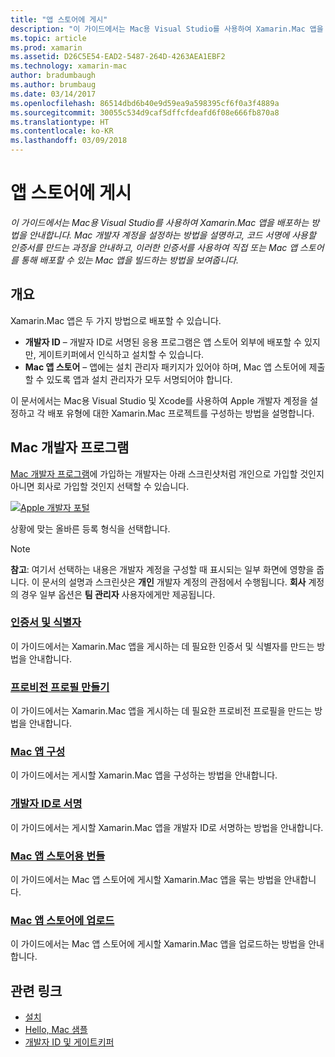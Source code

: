 ```yaml
---
title: "앱 스토어에 게시"
description: "이 가이드에서는 Mac용 Visual Studio를 사용하여 Xamarin.Mac 앱을 배포하는 방법을 안내합니다. Mac 개발자 계정을 설정하는 방법을 설명하고, 코드 서명에 사용할 인증서를 만드는 프로세스를 안내하고, 이러한 인증서를 사용하여 직접 또는 Mac 앱 스토어를 통해 배포할 수 있는 Mac 앱을 빌드하는 방법을 보여줍니다."
ms.topic: article
ms.prod: xamarin
ms.assetid: D26C5E54-EAD2-5487-264D-4263AEA1EBF2
ms.technology: xamarin-mac
author: bradumbaugh
ms.author: brumbaug
ms.date: 03/14/2017
ms.openlocfilehash: 86514dbd6b40e9d59ea9a598395cf6f0a3f4889a
ms.sourcegitcommit: 30055c534d9caf5dffcfdeafd6f08e666fb870a8
ms.translationtype: HT
ms.contentlocale: ko-KR
ms.lasthandoff: 03/09/2018
---
```

# <a name="publishing-to-the-app-store"></a>앱 스토어에 게시

_이 가이드에서는 Mac용 Visual Studio를 사용하여 Xamarin.Mac 앱을 배포하는 방법을 안내합니다. Mac 개발자 계정을 설정하는 방법을 설명하고, 코드 서명에 사용할 인증서를 만드는 과정을 안내하고, 이러한 인증서를 사용하여 직접 또는 Mac 앱 스토어를 통해 배포할 수 있는 Mac 앱을 빌드하는 방법을 보여줍니다._

## <a name="overview"></a>개요

Xamarin.Mac 앱은 두 가지 방법으로 배포할 수 있습니다.

- **개발자 ID** – 개발자 ID로 서명된 응용 프로그램은 앱 스토어 외부에 배포할 수 있지만, 게이트키퍼에서 인식하고 설치할 수 있습니다.
- **Mac 앱 스토어** – 앱에는 설치 관리자 패키지가 있어야 하며, Mac 앱 스토어에 제출할 수 있도록 앱과 설치 관리자가 모두 서명되어야 합니다.

이 문서에서는 Mac용 Visual Studio 및 Xcode를 사용하여 Apple 개발자 계정을 설정하고 각 배포 유형에 대한 Xamarin.Mac 프로젝트를 구성하는 방법을 설명합니다.


## <a name="mac-developer-program"></a>Mac 개발자 프로그램

[Mac 개발자 프로그램](https://developer.apple.com/devcenter/mac/)에 가입하는 개발자는 아래 스크린샷처럼 개인으로 가입할 것인지 아니면 회사로 가입할 것인지 선택할 수 있습니다.

[![Apple 개발자 포털](images/image1.png "Apple 개발자 포털")](images/image1-large.png#lightbox)

상황에 맞는 올바른 등록 형식을 선택합니다.

> [!NOTE]
> **참고**: 여기서 선택하는 내용은 개발자 계정을 구성할 때 표시되는 일부 화면에 영향을 줍니다. 이 문서의 설명과 스크린샷은 **개인** 개발자 계정의 관점에서 수행됩니다. **회사** 계정의 경우 일부 옵션은 **팀 관리자** 사용자에게만 제공됩니다.


### <a name="certificates-and-identifiersmacdeploy-testpublishing-to-the-app-storecertificates-identifiersmd"></a>[인증서 및 식별자](~/mac/deploy-test/publishing-to-the-app-store/certificates-identifiers.md)

이 가이드에서는 Xamarin.Mac 앱을 게시하는 데 필요한 인증서 및 식별자를 만드는 방법을 안내합니다.


### <a name="create-provisioning-profilemacdeploy-testpublishing-to-the-app-storeprofilesmd"></a>[프로비전 프로필 만들기](~/mac/deploy-test/publishing-to-the-app-store/profiles.md)

이 가이드에서는 Xamarin.Mac 앱을 게시하는 데 필요한 프로비전 프로필을 만드는 방법을 안내합니다.


### <a name="mac-app-configurationmacdeploy-testpublishing-to-the-app-storeapp-configurationmd"></a>[Mac 앱 구성](~/mac/deploy-test/publishing-to-the-app-store/app-configuration.md)

이 가이드에서는 게시할 Xamarin.Mac 앱을 구성하는 방법을 안내합니다.


### <a name="sign-with-developer-idmacdeploy-testpublishing-to-the-app-storesigningmd"></a>[개발자 ID로 서명](~/mac/deploy-test/publishing-to-the-app-store/signing.md)

이 가이드에서는 게시할 Xamarin.Mac 앱을 개발자 ID로 서명하는 방법을 안내합니다.


### <a name="bundle-for-mac-app-storemacdeploy-testpublishing-to-the-app-storebundlingmd"></a>[Mac 앱 스토어용 번들](~/mac/deploy-test/publishing-to-the-app-store/bundling.md)

이 가이드에서는 Mac 앱 스토어에 게시할 Xamarin.Mac 앱을 묶는 방법을 안내합니다.


### <a name="upload-to-mac-app-storemacdeploy-testpublishing-to-the-app-storeuploadingmd"></a>[Mac 앱 스토어에 업로드](~/mac/deploy-test/publishing-to-the-app-store/uploading.md)

이 가이드에서는 Mac 앱 스토어에 게시할 Xamarin.Mac 앱을 업로드하는 방법을 안내합니다.


## <a name="related-links"></a>관련 링크

- [설치](/visualstudio/mac/installation/)
- [Hello, Mac 샘플](~/mac/get-started/hello-mac.md)
- [개발자 ID 및 게이트키퍼](https://developer.apple.com/resources/developer-id/)
